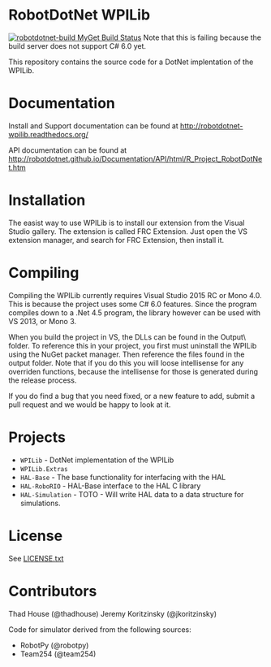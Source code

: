 # RobotDotNet WPILib
<a href="https://www.myget.org/"><img src="https://www.myget.org/BuildSource/Badge/robotdotnet-build?identifier=48b0fb66-4701-429a-b76e-bae9c28bbef7" alt="robotdotnet-build MyGet Build Status" /></a> Note that this is failing because the build server does not support C# 6.0 yet. 

This repository contains the source code for a DotNet implentation of the WPILib. 

Documentation
=============

Install and Support documentation can be found at http://robotdotnet-wpilib.readthedocs.org/

API documentation can be found at http://robotdotnet.github.io/Documentation/API/html/R_Project_RobotDotNet.htm

Installation
============

The easist way to use WPILib is to install our extension from the Visual Studio gallery. The extension is called FRC Extension. Just open the VS extension manager, and search for FRC Extension, then install it.

Compiling
=========

Compiling the WPILib currently requires Visual Studio 2015 RC or Mono 4.0. This is because the project uses some C# 6.0 features. Since the program compiles down to a .Net 4.5 program, the library however can be used with VS 2013, or Mono 3.

When you build the project in VS, the DLLs can be found in the Output\ folder. To reference this in your project, you first must uninstall the WPILib using the NuGet packet manager. Then reference the files found in the output folder. Note that if you do this you will loose intellisense for any overriden functions, because the intellisense for those is generated during the release process.

If you do find a bug that you need fixed, or a new feature to add, submit a pull request and we would be happy to look at it.

Projects
========
* `WPILib` - DotNet implementation of the WPILib
* `WPILib.Extras` 
* `HAL-Base` - The base functionality for interfacing with the HAL
* `HAL-RoboRIO` - HAL-Base interface to the HAL C library
* `HAL-Simulation` - TOTO - Will write HAL data to a data structure for simulations.

License
=======
See [LICENSE.txt](LICENSE.txt)

Contributors
============

Thad House (@thadhouse)
Jeremy Koritzinsky (@jkoritzinsky)

Code for simulator derived from the following sources:
* RobotPy (@robotpy)
* Team254 (@team254)

